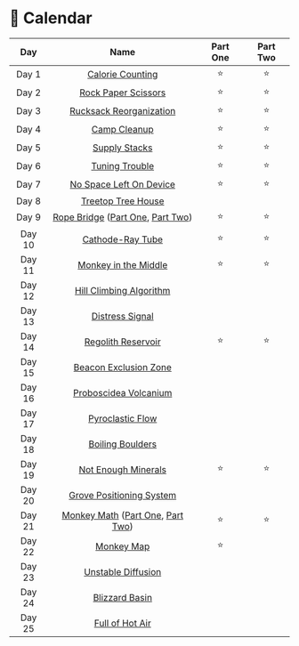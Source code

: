 # 🎄 Calendar

| Day  | Name | Part One  | Part Two |
| :---: | :---: | :---: | :---: |
| Day 1  | [Calorie Counting](https://github.com/SandraMavsar/AdventOfCode/blob/main/2022/Day_01/solution.py) | :star:  | :star:  |
| Day 2 | [Rock Paper Scissors](https://github.com/SandraMavsar/AdventOfCode/blob/main/2022/Day_02/solution.py)  | :star:  | :star:  |
| Day 3 | [Rucksack Reorganization](https://github.com/SandraMavsar/AdventOfCode/blob/main/2022/Day_03/solution.py)  | :star:  | :star:  |
| Day 4 | [Camp Cleanup](https://github.com/SandraMavsar/AdventOfCode/blob/main/2022/Day_04/solution.py)  | :star:  | :star:  |
| Day 5 | [Supply Stacks](https://github.com/SandraMavsar/AdventOfCode/blob/main/2022/Day_05/solution.py) | :star:  | :star:  |
| Day 6 | [Tuning Trouble](https://github.com/SandraMavsar/AdventOfCode/blob/main/2022/Day_06/solution.py) | :star:  | :star:  |
| Day 7 | [No Space Left On Device](https://github.com/SandraMavsar/AdventOfCode/blob/main/2022/Day_07/solution.py)  | :star:  | :star:  |
| Day 8 | [Treetop Tree House](https://github.com/SandraMavsar/AdventOfCode/blob/main/2022/Day_08/solution.py)  |  |  |
| Day 9 | [Rope Bridge](https://github.com/SandraMavsar/AdventOfCode/tree/main/2022/Day_09) ([Part One](https://github.com/SandraMavsar/AdventOfCode/blob/main/2022/Day_09/Part_One_Solution.py), [Part Two](https://github.com/SandraMavsar/AdventOfCode/blob/main/2022/Day_09/Part_Two_Solution.py)) | :star:  | :star:  |
| Day 10 | [Cathode-Ray Tube](https://github.com/SandraMavsar/AdventOfCode/blob/main/2022/Day_10/solution.py)  | :star:  | :star:  |
| Day 11 | [Monkey in the Middle](https://github.com/SandraMavsar/AdventOfCode/blob/main/2022/Day_11/solution.py)  | :star:  | :star:  |
| Day 12 | [Hill Climbing Algorithm](https://github.com/SandraMavsar/AdventOfCode/blob/main/2022/Day_12/solution.py)  |  |  |
| Day 13 | [Distress Signal](https://github.com/SandraMavsar/AdventOfCode/blob/main/2022/Day_13/solution.py)  |   |  |
| Day 14 | [Regolith Reservoir](https://github.com/SandraMavsar/AdventOfCode/blob/main/2022/Day_14/solution.py)  | :star:  | :star:  |
| Day 15 | [Beacon Exclusion Zone](https://github.com/SandraMavsar/AdventOfCode/blob/main/2022/Day_15/solution.py)  |  |  |
| Day 16 | [Proboscidea Volcanium](https://github.com/SandraMavsar/AdventOfCode/blob/main/2022/Day_16/solution.py)  |  |  |
| Day 17 | [Pyroclastic Flow](https://github.com/SandraMavsar/AdventOfCode/blob/main/2022/Day_17/solution.py)  |  |  |
| Day 18 | [Boiling Boulders](https://github.com/SandraMavsar/AdventOfCode/blob/main/2022/Day_18/solution.py)  |   |   |
| Day 19 | [Not Enough Minerals](https://github.com/SandraMavsar/AdventOfCode/blob/main/2022/Day_19/solution.py)  | :star:  | :star:  |
| Day 20 | [Grove Positioning System](https://github.com/SandraMavsar/AdventOfCode/blob/main/2022/Day_20/solution.py)  | |   |
| Day 21 | [Monkey Math](https://github.com/SandraMavsar/AdventOfCode/tree/main/2022/Day_21) ([Part One](https://github.com/SandraMavsar/AdventOfCode/blob/main/2022/Day_21/Part_One_Solution.py), [Part Two](https://github.com/SandraMavsar/AdventOfCode/blob/main/2022/Day_21/Part_Two_Solution.py)) | :star:  | :star:  |
| Day 22 | [Monkey Map](https://github.com/SandraMavsar/AdventOfCode/blob/main/2022/Day_22/solution.py)  | :star:  |  |
| Day 23 | [Unstable Diffusion](https://github.com/SandraMavsar/AdventOfCode/blob/main/2022/Day_23/solution.py)  |   |   |
| Day 24 | [Blizzard Basin](https://github.com/SandraMavsar/AdventOfCode/blob/main/2022/Day_24/solution.py)  |   |   |
| Day 25 | [Full of Hot Air](https://github.com/SandraMavsar/AdventOfCode/blob/main/2022/Day_25/solution.py)  |   |  |
